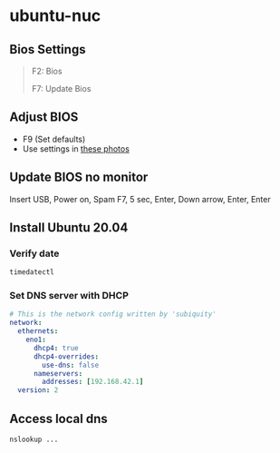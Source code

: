 # ubuntu-nuc

## Bios Settings

> F2: Bios
>
> F7: Update Bios

## Adjust BIOS

- F9 (Set defaults)
- Use settings in [these photos](https://photos.app.goo.gl/r5pk2wqpugLCyQxM8)

## Update BIOS no monitor

Insert USB, Power on, Spam F7, 5 sec, Enter, Down arrow, Enter, Enter

## Install Ubuntu 20.04

### Verify date

```bash
timedatectl
```

### Set DNS server with DHCP

```yaml
# This is the network config written by 'subiquity'
network:
  ethernets:
    eno1:
      dhcp4: true
      dhcp4-overrides:
        use-dns: false
      nameservers:
        addresses: [192.168.42.1]
  version: 2
```

## Access local dns

```bash
nslookup ...
```
